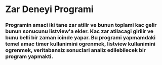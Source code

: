 # Zar Deneyi Programi

### Programin amaci iki tane zar atilir ve bunun toplami kac gelir bunun sonucunu listview'a ekler. Kac zar atilacagi girilir ve bunu belli bir zaman icinde yapar. Bu programi yapmamdaki temel amac timer kullanimini ogrenmek, listview kullanimini ogrenmek, veritabansiz sonuclari analiz edilebilecek bir program yapmakti.

